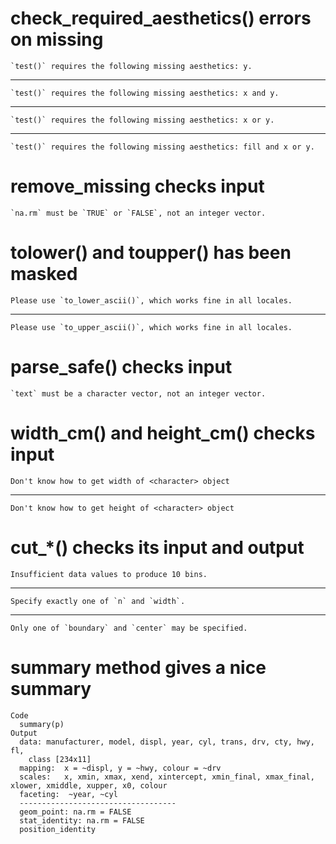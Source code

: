 # check_required_aesthetics() errors on missing

    `test()` requires the following missing aesthetics: y.

---

    `test()` requires the following missing aesthetics: x and y.

---

    `test()` requires the following missing aesthetics: x or y.

---

    `test()` requires the following missing aesthetics: fill and x or y.

# remove_missing checks input

    `na.rm` must be `TRUE` or `FALSE`, not an integer vector.

# tolower() and toupper() has been masked

    Please use `to_lower_ascii()`, which works fine in all locales.

---

    Please use `to_upper_ascii()`, which works fine in all locales.

# parse_safe() checks input

    `text` must be a character vector, not an integer vector.

# width_cm() and height_cm() checks input

    Don't know how to get width of <character> object

---

    Don't know how to get height of <character> object

# cut_*() checks its input and output

    Insufficient data values to produce 10 bins.

---

    Specify exactly one of `n` and `width`.

---

    Only one of `boundary` and `center` may be specified.

# summary method gives a nice summary

    Code
      summary(p)
    Output
      data: manufacturer, model, displ, year, cyl, trans, drv, cty, hwy, fl,
        class [234x11]
      mapping:  x = ~displ, y = ~hwy, colour = ~drv
      scales:   x, xmin, xmax, xend, xintercept, xmin_final, xmax_final, xlower, xmiddle, xupper, x0, colour 
      faceting:  ~year, ~cyl 
      -----------------------------------
      geom_point: na.rm = FALSE
      stat_identity: na.rm = FALSE
      position_identity 
      

